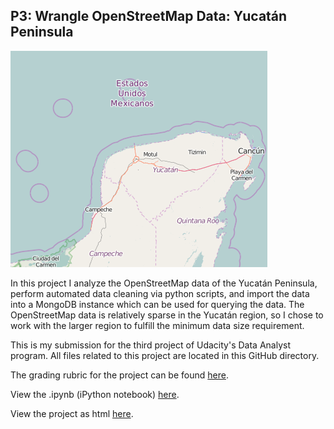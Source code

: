 ## P3: Wrangle OpenStreetMap Data: Yucatán Peninsula

![Image of selected Yucatán Peninsula area](map.png)

In this project I analyze the OpenStreetMap data of the Yucatán Peninsula, perform automated data cleaning via python scripts, and import the data into a MongoDB instance which can be used for querying the data. The OpenStreetMap data is relatively sparse in the Yucatán region, so I chose to work with the larger region to fulfill the minimum data size requirement.

This is my submission for the third project of Udacity's Data Analyst program. All files related to this project are located in this GitHub directory. 

The grading rubric for the project can be found [here](https://docs.google.com/document/d/1TpfNxDzUjhibq9Qb8cOQHtlvZUelft-W0fb7pCTTyYE/pub).

View the .ipynb (iPython notebook) [here](Data_Analyst_ND_Project3.ipynb).

View the project as html [here](Data_Analyst_ND_Project3.html).
